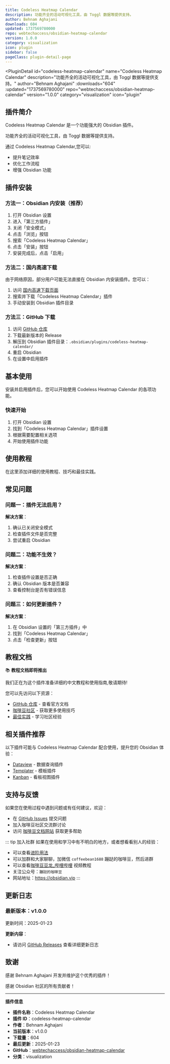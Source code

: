 ```yaml
---
title: Codeless Heatmap Calendar
description: 功能齐全的活动可视化工具，由 Toggl 数据等提供支持。
author: Behnam Aghajani
downloads: 604
updated: 1737569780000
repo: webtechaccess/obsidian-heatmap-calendar
version: 1.0.0
category: visualization
icon: plugin
sidebar: false
pageClass: plugin-detail-page
---
```


<PluginDetail
  id="codeless-heatmap-calendar"
  name="Codeless Heatmap Calendar"
  description="功能齐全的活动可视化工具，由 Toggl 数据等提供支持。"
  author="Behnam Aghajani"
  :downloads="604"
  :updated="1737569780000"
  repo="webtechaccess/obsidian-heatmap-calendar"
  version="1.0.0"
  category="visualization"
  icon="plugin"
>

<!-- AUTO_GENERATED_START -->
## 插件简介

Codeless Heatmap Calendar 是一个功能强大的 Obsidian 插件。

功能齐全的活动可视化工具，由 Toggl 数据等提供支持。

通过 Codeless Heatmap Calendar,您可以:

- 提升笔记效率
- 优化工作流程
- 增强 Obsidian 功能

<!-- AUTO_GENERATED_END -->

<!-- AUTO_GENERATED_START -->
## 插件安装

### 方法一：Obsidian 内安装（推荐）

1. 打开 Obsidian 设置
2. 进入「第三方插件」
3. 关闭「安全模式」
4. 点击「浏览」按钮
5. 搜索「Codeless Heatmap Calendar」
6. 点击「安装」按钮
7. 安装完成后，点击「启用」

### 方法二：国内高速下载

由于网络原因，部分用户可能无法直接在 Obsidian 内安装插件。您可以：

1. 访问 [国内高速下载页面](/zh/documentation/obsidian-plugins-download.html)
2. 搜索并下载「Codeless Heatmap Calendar」插件
3. 手动安装到 Obsidian 插件目录

### 方法三：GitHub 下载

1. 访问 [GitHub 仓库](https://github.com/webtechaccess/obsidian-heatmap-calendar)
2. 下载最新版本的 Release
3. 解压到 Obsidian 插件目录：`.obsidian/plugins/codeless-heatmap-calendar/`
4. 重启 Obsidian
5. 在设置中启用插件

## 基本使用

安装并启用插件后，您可以开始使用 Codeless Heatmap Calendar 的各项功能。

### 快速开始

1. 打开 Obsidian 设置
2. 找到「Codeless Heatmap Calendar」插件设置
3. 根据需要配置相关选项
4. 开始使用插件功能

<!-- AUTO_GENERATED_END -->

<!-- CUSTOM_CONTENT_START:tutorial -->
## 使用教程

在这里添加详细的使用教程、技巧和最佳实践。

<!-- CUSTOM_CONTENT_END:tutorial -->

<!-- SHARED_CONTENT_START -->
## 常见问题

### 问题一：插件无法启用？

**解决方案**：
1. 确认已关闭安全模式
2. 检查插件文件是否完整
3. 尝试重启 Obsidian

### 问题二：功能不生效？

**解决方案**：
1. 检查插件设置是否正确
2. 确认 Obsidian 版本是否兼容
3. 查看控制台是否有错误信息

### 问题三：如何更新插件？

**解决方案**：
1. 在 Obsidian 设置的「第三方插件」中
2. 找到「Codeless Heatmap Calendar」
3. 点击「检查更新」按钮

## 教程文档

📚 **教程文档即将推出**

我们正在为这个插件准备详细的中文教程和使用指南,敬请期待!

您可以先访问以下资源：
- [GitHub 仓库](https://github.com/webtechaccess/obsidian-heatmap-calendar) - 查看官方文档
- [咖啡豆社区](/zh/bases/) - 获取更多使用技巧
- [最佳实践](/zh/best-practices/) - 学习社区经验

## 相关插件推荐

以下插件可能与 Codeless Heatmap Calendar 配合使用，提升您的 Obsidian 体验：

- [Dataview](/zh/plugins/dataview.html) - 数据查询插件
- [Templater](/zh/plugins/templater-obsidian.html) - 模板插件
- [Kanban](/zh/plugins/obsidian-kanban.html) - 看板视图插件

## 支持与反馈

如果您在使用过程中遇到问题或有任何建议，欢迎：

- 在 [GitHub Issues](https://github.com/webtechaccess/obsidian-heatmap-calendar/issues) 提交问题
- 加入咖啡豆社区交流群讨论
- 访问 [咖啡豆文档网站](https://obsidian.vip) 获取更多帮助

::: tip 加入社群
如果在使用和学习中有不明白的地方，或者想看看别人的经验：
- 可以查看[进阶用法](/zh/advanced)
- 可以加群和大家聊聊，加微信 `coffeebean1688` 蹦跶的咖啡豆，然后进群
- 可以查看[咖啡豆豆龙_哔哩哔哩](https://space.bilibili.com/618777356) 视频教程
- 关注公众号：`蹦跶的咖啡豆`
- 网站地址：https://obsidian.vip
:::
<!-- SHARED_CONTENT_END -->

<!-- AUTO_GENERATED_START -->
## 更新日志

### 最新版本：v1.0.0

更新时间：2025-01-23

**更新内容**：
- 请访问 [GitHub Releases](https://github.com/webtechaccess/obsidian-heatmap-calendar/releases) 查看详细更新日志

## 致谢

感谢 Behnam Aghajani 开发并维护这个优秀的插件！

感谢 Obsidian 社区的所有贡献者！

---

**插件信息**
- **插件名称**：Codeless Heatmap Calendar
- **插件 ID**：codeless-heatmap-calendar
- **作者**：Behnam Aghajani
- **当前版本**：v1.0.0
- **下载量**：604
- **最后更新**：2025-01-23
- **GitHub**：[webtechaccess/obsidian-heatmap-calendar](https://github.com/webtechaccess/obsidian-heatmap-calendar)
- **分类**：visualization
<!-- AUTO_GENERATED_END -->

</PluginDetail>

